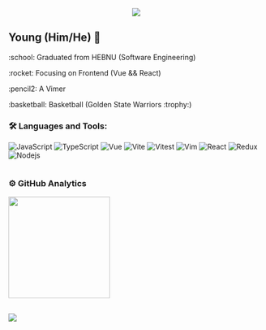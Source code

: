 <p align="center"><img src="https://i.imgur.com/A6bWGFl.gif"/></p>

## Young (Him/He) 🌻

<p>:school:  Graduated from HEBNU (Software Engineering)</p>
<p>:rocket:  Focusing on Frontend (Vue && React)</p>
<p>:pencil2:  A Vimer</p>
<p>:basketball:  Basketball (Golden State Warriors :trophy:)</p>

### 🛠️ Languages and Tools:

![JavaScript](https://img.shields.io/badge/-JavaScript-9CC5FB?style=flat-square&logo=javascript)
![TypeScript](https://img.shields.io/badge/-TypeScript-9CC5FB?style=flat-square&logo=typescript)
![Vue](https://img.shields.io/badge/-Vue-9CC5FB?style=flat-square&logo=Vue.js)
![Vite](https://img.shields.io/badge/-Vite-9CC5FB?style=flat-square&logo=vite)
![Vitest](https://img.shields.io/badge/-Vitest-9CC5FB?style=flat-square&logo=vitest)
![Vim](https://img.shields.io/badge/-Vim-9CC5FB?style=flat-square&logo=vim)
![React](https://img.shields.io/badge/-React-9CC5FB?style=flat-square&logo=react)
![Redux](https://img.shields.io/badge/-Redux-9CC5FB?style=flat-square&logo=Redux)
![Nodejs](https://img.shields.io/badge/-Nodejs-9CC5FB?style=flat-square&logo=Node.js)

<div style="display: flex;">
  <div style="flex: 1;">
    <h3>
      ⚙️ GitHub Analytics
    </h3>
    <a href="https://github.com/cuiyiming1998">
     <img height="200px;" src="https://github-readme-stats-git-masterrstaa-rickstaa.vercel.app/api/top-langs/?username=cuiyiming1998&layout=compact&langs_count=8&theme=vue"/>
    </a>
  </div>
  <!-- <div style="flex: 1;">
    <h3>
      📚 Streak Stats
    </h3>
    <a href="https://github.com/cuiyiming1998">
     <img height="200px;" src="https://streak-stats.demolab.com?user=cuiyiming1998&theme=vue&date_format=%5BY.%5Dn.j"/>
    </a>
  </div> -->
</div>

<img style="margin-top: 30px;" src="https://imgur.com/rilHVxA.png"/>
